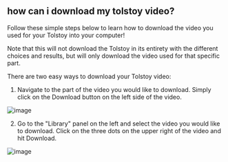 ## how can i download my tolstoy video?

Follow these simple steps below to learn how to download the video you used for your Tolstoy into your computer!

Note that this will not download the Tolstoy in its entirety with the different choices and results, but will only download the video used for that specific part.

There are two easy ways to download your Tolstoy video:
1. Navigate to the part of the video you would like to download. Simply click on the Download button on the left side of the video.
   
![image](https://github.com/user-attachments/assets/64307080-5341-4e26-a881-25d6dcc3c56a)


2. Go to the "Library" panel on the left and select the video you would like to download. Click on the three dots on the upper right of the video and hit Download.
   
![image](https://github.com/user-attachments/assets/c640b82c-1c72-47f0-840c-b5453e24c985)



